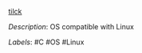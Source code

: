 [tilck](https://github.com/vvaltchev/tilck#booting-tilck)

*Description*: OS compatible with Linux

*Labels*: #C #OS #Linux
